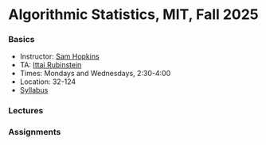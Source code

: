 # Algorithmic Statistics, MIT, Fall 2025

### Basics

- Instructor: [Sam Hopkins](https://www.samuelbhopkins.com)
- TA: [Ittai Rubinstein](https://ittairubinstein.bitbucket.io/)
- Times: Mondays and Wednesdays, 2:30-4:00
- Location: 32-124
- [Syllabus](syllabus.pdf)

### Lectures

### Assignments
